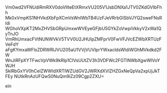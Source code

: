 Vm0wd2VFNUdiRmRXV0doVllteEtXRmxVU205V1JsbDNXa1JTV0ZKdGVIbFhh
Mk0xVmpKS1NHVkdXbFpXCmVsWnlWbTB4UzFJeVRrbGlSbVJYQ2sweFNsRldi
WGhoVXpKT2MxZHVSbGRpUmxwWVEyeGFjbU5GYkZoVwpiVkkyV2xWa1QyTnJO
VmRhUmxacFVtNUNWVkV5TVV0U2JHUlpZMFprV0FwVFJVcEZWbXRTUzFVeFdY
aFgKYmxaWFlsZDRWRlJVU205aU1VVjVUVlprYWxacldsWldiWGhMVkdkd2FW
WnJiRFpXYTFwcVpVWk9kRlp1ClVsUUtZV3h3VDFWc2FGTlNWbXgwWlVoYWJH
SklRbGxYV0hCelZWWldXRTlWZUdGV2JWRXdXVlZHZGxNeQpVa2xpUjJkTFEy
NUtkRnAzUFQwS0NuQm9iZz09Cgp2ZXU=

ein